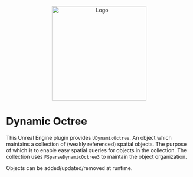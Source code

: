 <br/>
<p align="center">
  <a href="[!https://github.com/BenVlodgi/UE-DynamicOctree](https://github.com/BenVlodgi/UE-DynamicOctree)">
    <img src="https://github.com/BenVlodgi/UE-DynamicOctree/assets/1462374/1c61fbd5-0846-43f6-a581-b638c14e0d45" alt="Logo" width="256" height="256">
  </a>
</p>

# Dynamic Octree
This Unreal Engine plugin provides `UDynamicOctree`. An object which maintains a collection of (weakly referenced) spatial objects. The purpose of which is to enable easy spatial queries for objects in the collection.
The collection uses `FSparseDynamicOctree3` to maintain the object organization.

Objects can be added/updated/removed at runtime.

